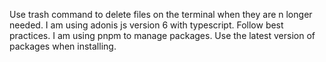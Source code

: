 Use trash command to delete files on the terminal when they are n longer needed.
I am using adonis js version 6 with typescript. Follow best practices.
I am using pnpm to manage packages.
Use the latest version of packages when installing.
